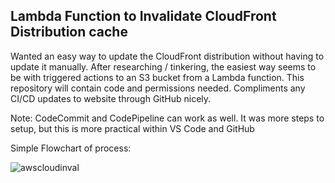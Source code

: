 <h2>Lambda Function to Invalidate CloudFront Distribution cache</h2>
<p>Wanted an easy way to update the CloudFront distribution without having to update it manually. After researching / tinkering, the easiest way seems to be with triggered actions to an S3 bucket from a Lambda function. This repository will contain code and permissions needed. Compliments any CI/CD updates to website through GitHub nicely.

Note: CodeCommit and CodePipeline can work as well. It was more steps to setup, but this is more practical within VS Code and GitHub </p>

Simple Flowchart of process:

![awscloudinval](https://github.com/ryangoddard1/s3-invalidate-cloudfront-distro/assets/84172786/86d4b47e-49ee-4357-aa4c-a7299476909b)

